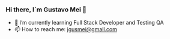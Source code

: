 ### Hi there, I´m Gustavo Mei 👋

<!--
**JGusM/JGusM** is a ✨ _special_ ✨ repository because its `README.md` (this file) appears on your GitHub profile.
-->

- 🌱 I’m currently learning Full Stack Developer and Testing QA
- 📫 How to reach me: jgusmei@gmail.com

